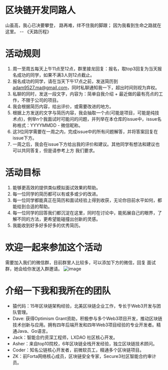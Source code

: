 # 区块链开发同路人
山虽高，我心已决要攀登， 路再难，绊不住我的脚跟； 因为我看到生命之路就在这里。 -- 《天路历程》

# 活动规则
1. 周一至周五每天上午11点至12点，群里接龙回复：报名，取top3回复为当天报名成功的同学，如果不满3人则12点截止。
2. 报名成功的同学，请在当天下午17点之前，发送简历到 adam9527.ma@gmail.com，同时私聊通知我一下，超出时间则视为弃权。
3. 私聊的同时，发送一段文字，内容为：简单自我介绍 + 最近做的最有亮点的工作，不限于公司的项目。
4. 我会根据简历内容，给出评价，或需要改进的地方。
5. 根据上方发送的文字与简历内容，我会抽取一个点(可能是项目，可能是纯技术点)，例举n个我面试时可能问的问题，并列举在本仓库的issue中，issue名称格式：YYYYMMDD - 微信昵称。
6. 这3位同学需要在一周之内，完成issue中的所有问题解答，并将答案回复在issue下方。
7. 一周之后，我会在issue下方给出我的评价和建议。其他同学有想法和建议也可以共同答复，但是请参考上方 我们要求。

# 活动目标
1. 能够更高效的提供类似模拟面试效果的帮助。
2. 每一位同学的简历都可以有或多或少的改进。
3. 每一位同学都能真正在简历和面试经验上得到收获，无论你目前水平如何，都能给到合适的帮助。
4. 每一位同学的回答我们都沉淀在这里，同时在讨论中，能拓展自己的眼界，了解不同的方法，更希望能碰撞出创新的灵感。
5. 我能收到好多好多好多的优秀简历。

# 欢迎一起来参加这个活动
需要加入我们的微信群，目前群里人比较多，可以添加下方的微信，回复 面试群，她会给你发送入群邀请。
![image](https://github.com/RemoteCodeCamp/Blockchain-Companions/assets/169240108/607a927c-ea3b-4a2a-9daa-6999b1ae381f)


# 介绍一下我和我所在的团队
- 猿代码：15年区块链架构经验，北美区块链企业工作，专长于Web3开发与团队管理。
- Dave: 获得Optimism Grant资助，积极参与多个Web3项目开发，推动区块链技术创新与应用。拥有四年后端开发和四年Web3项目经验的专业开发者。精通Java、Go语言。
- Jack：智能合约资深工程师，LXDAO 社区核心开发。
- Asher：来自top10院校，6年区块链全栈开发经验，独立区块链技术顾问。
- Coder：知名公链核心开发者，前微软员工，精通多个区块链项目。
- ZK：前Forta网络核心成员，区块链安全专家，Secure3社区智能合约审计员。


